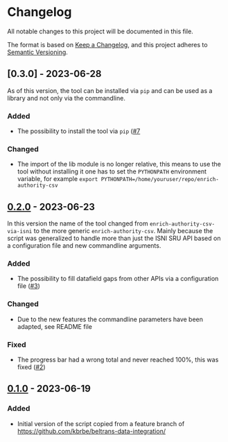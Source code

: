 # Changelog

All notable changes to this project will be documented in this file.

The format is based on [Keep a Changelog](https://keepachangelog.com/en/1.0.0/),
and this project adheres to [Semantic Versioning](https://semver.org/spec/v2.0.0.html).

## [0.3.0] - 2023-06-28

As of this version, the tool can be installed via `pip` and can be used as a library and not only via the commandline.

### Added

- The possibility to install the tool via `pip` ([#7](https://github.com/kbrbe/enrich-authority-csv/issues/7)

### Changed

- The import of the lib module is no longer relative, this means to use the tool without installing it one has to set the `PYTHONPATH` environment variable, for example `export PYTHONPATH=/home/youruser/repo/enrich-authority-csv`

## [0.2.0] - 2023-06-23

In this version the name of the tool changed from `enrich-authority-csv-via-isni` to the more generic `enrich-authority-csv`.
Mainly because the script was generalized to handle more than just the ISNI SRU API based on a configuration file and new commandline arguments.

### Added

- The possibility to fill datafield gaps from other APIs via a configuration file ([#3](https://github.com/kbrbe/enrich-authority-csv/issues/3))

### Changed

- Due to the new features the commandline parameters have been adapted, see README file

### Fixed

- The progress bar had a wrong total and never reached 100%, this was fixed ([#2](https://github.com/kbrbe/enrich-authority-csv/issues/2))

## [0.1.0] - 2023-06-19

### Added

- Initial version of the script copied from a feature branch of https://github.com/kbrbe/beltrans-data-integration/

[0.1.0]: https://github.com/kbrbe/enrich-authority-csv/releases/tag/v0.1.0
[0.2.0]: https://github.com/kbrbe/enrich-authority-csv/compare/v0.1.0...v0.2.0
[0.2.0]: https://github.com/kbrbe/enrich-authority-csv/compare/v0.2.0...v0.3.0
